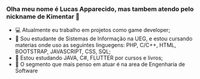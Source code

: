 ### Olha meu nome é Lucas Apparecido, mas tambem atendo pelo nickname de Kimentar 👾

- 💻 Atualmente eu trabalho em projetos como game developer;
- 🌱 Sou estudante de Sistemas de Informação na UEG, e estou cursando materias onde uso as seguintes linguegens: PHP, C/C++, HTML, BOOTSTRAP, JAVASCRIPT, CSS, SQL;
- 🍃 Estou estudando JAVA, C#, FLUTTER por cursos e livros;
- 🌠 O segmento que mais penso em atuar é na area de Engenharia de Software

